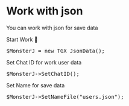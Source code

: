 
# Work with json

You can work with json for save data

<bold> Start Work 🔘 </bold>
<pre>$MonsterJ = new TGX_JsonData();</pre>

<bold> Set Chat ID for work user data</bold>
<pre>$MonsterJ->SetChatID();</pre>

<bold> Set Name for save data </bold>
<pre>$MonsterJ->SetNameFile("users.json");</pre>
